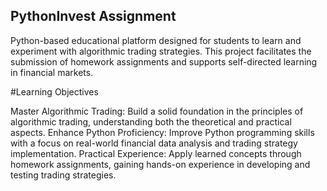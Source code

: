 ## PythonInvest Assignment
Python-based educational platform designed for students  to learn and experiment with algorithmic trading strategies. This project facilitates the submission of homework assignments and supports self-directed learning in financial markets.

#Learning Objectives

Master Algorithmic Trading: Build a solid foundation in the principles of algorithmic trading, understanding both the theoretical and practical aspects.
Enhance Python Proficiency: Improve  Python programming skills with a focus on real-world financial data analysis and trading strategy implementation.
Practical Experience: Apply learned concepts through homework assignments, gaining hands-on experience in developing and testing trading strategies.
